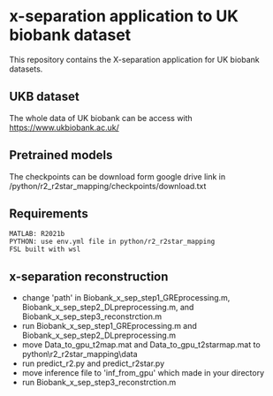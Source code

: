 # x-separation application to UK biobank dataset

This repository contains the X-separation application for UK biobank datasets.

## UKB dataset

The whole data of UK biobank can be access with https://www.ukbiobank.ac.uk/

## Pretrained models

The checkpoints can be download form google drive link in /python/r2_r2star_mapping/checkpoints/download.txt

## Requirements
```
MATLAB: R2021b
PYTHON: use env.yml file in python/r2_r2star_mapping
FSL built with wsl
```

## x-separation reconstruction
* change 'path' in Biobank_x_sep_step1_GREprocessing.m, Biobank_x_sep_step2_DLpreprocessing.m, and Biobank_x_sep_step3_reconstrction.m
* run Biobank_x_sep_step1_GREprocessing.m and Biobank_x_sep_step2_DLpreprocessing.m
* move Data_to_gpu_t2map.mat and Data_to_gpu_t2starmap.mat to python\r2_r2star_mapping\data
* run predict_r2.py and predict_r2star.py
* move inference file to 'inf_from_gpu' which made in your directory
* run Biobank_x_sep_step3_reconstrction.m
